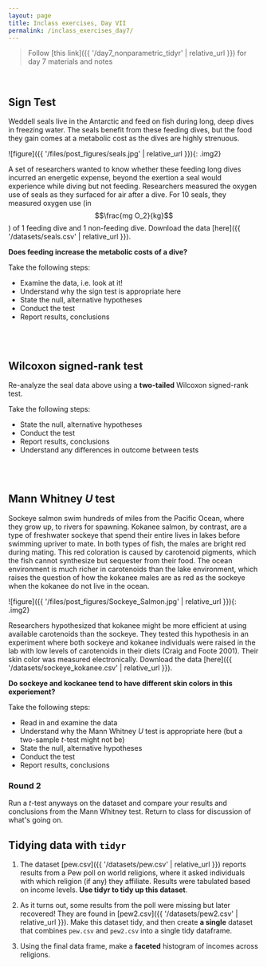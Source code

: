 ```yaml
---
layout: page
title: Inclass exercises, Day VII
permalink: /inclass_exercises_day7/
---
```

> Follow [this link]({{ '/day7_nonparametric_tidyr' | relative_url }}) for day 7 materials and notes


<br>


## Sign Test 

Weddell seals live in the Antarctic and feed on fish during long, deep dives in freezing water. The seals benefit from these feeding dives, but the food they gain comes at a metabolic cost as the dives are highly strenuous.

![figure]({{ '/files/post_figures/seals.jpg' | relative_url }}){: .img2}

A set of researchers wanted to know whether these feeding long dives incurred an energetic expense, beyond the exertion a seal would experience while diving but not feeding. Researchers measured the oxygen use of seals as they surfaced for air after a dive. For 10 seals, they measured oxygen use (in $$\frac{mg O_2}{kg}$$) of 1 feeding dive and 1 non-feeding dive. Download the data [here]({{ '/datasets/seals.csv' | relative_url }}).
**Does feeding increase the metabolic costs of a dive?**

Take the following steps:
+ Examine the data, i.e. look at it!
+ Understand why the sign test is appropriate here
+ State the null, alternative hypotheses 
+ Conduct the test
+ Report results, conclusions


<br><br>

## Wilcoxon signed-rank test

Re-analyze the seal data above using a **two-tailed** Wilcoxon signed-rank test. 

Take the following steps:
+ State the null, alternative hypotheses 
+ Conduct the test
+ Report results, conclusions
+ Understand any differences in outcome between tests


<br><br>

## Mann Whitney *U* test

Sockeye salmon swim hundreds of miles from the Pacific Ocean, where they grow up, to rivers for spawning. Kokanee salmon, by contrast, are a type of freshwater sockeye that spend their entire lives in lakes before swimming upriver to mate. In both types of fish, the males are bright red during mating. This red coloration is caused by carotenoid pigments, which the fish cannot synthesize but sequester from their food. The ocean environment is much richer in carotenoids than the lake environment, which raises the question of how the kokanee males are as red as the sockeye when the kokanee do not live in the ocean. 

![figure]({{ '/files/post_figures/Sockeye_Salmon.jpg' | relative_url }}){: .img2}

Researchers hypothesized that kokanee might be more efficient at using available carotenoids than the sockeye. They tested this hypothesis in an experiment where both sockeye and kokanee individuals were raised in the lab with low levels of carotenoids in their diets (Craig and Foote 2001). Their skin color was measured electronically. Download the data [here]({{ '/datasets/sockeye_kokanee.csv' | relative_url }}).


**Do sockeye and kockanee tend to have different skin colors in this experiement?**

Take the following steps:
+ Read in and examine the data
+ Understand why the Mann Whitney *U* test is appropriate here (but a two-sample *t*-test might not be)
+ State the null, alternative hypotheses 
+ Conduct the test
+ Report results, conclusions


### Round 2

Run a *t*-test anyways on the dataset and compare your results and conclusions from the Mann Whitney test. Return to class for discussion of what's going on.

## Tidying data with `tidyr`

1. The dataset [pew.csv]({{ '/datasets/pew.csv' | relative_url }}) reports results from a Pew poll on world religions, where it asked individuals with which religion (if any) they affiliate. Results were tabulated based on income levels. **Use tidyr to tidy up this dataset**.

2. As it turns out, some results from the poll were missing but later recovered! They are found in [pew2.csv]({{ '/datasets/pew2.csv' | relative_url }}). Make this dataset tidy, and then create **a single** dataset that combines `pew.csv` and `pew2.csv` into a single tidy dataframe.

3. Using the final data frame, make a **faceted** histogram of incomes across religions. 